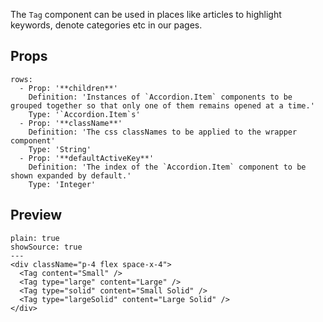 The `Tag` component can be used in places like articles to
highlight keywords, denote categories etc in our pages.

## Props

```table
rows:
  - Prop: '**children**'
    Definition: 'Instances of `Accordion.Item` components to be grouped together so that only one of them remains opened at a time.'
    Type: '`Accordion.Item`s'
  - Prop: '**className**'
    Definition: 'The css classNames to be applied to the wrapper component'
    Type: 'String'
  - Prop: '**defaultActiveKey**'
    Definition: 'The index of the `Accordion.Item` component to be shown expanded by default.'
    Type: 'Integer'
```

## Preview

```react
plain: true
showSource: true
---
<div className="p-4 flex space-x-4">
  <Tag content="Small" />
  <Tag type="large" content="Large" />
  <Tag type="solid" content="Small Solid" />
  <Tag type="largeSolid" content="Large Solid" />
</div>
```